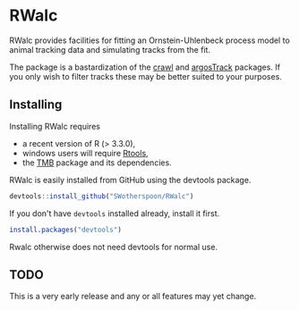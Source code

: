# RWalc

RWalc provides facilities for fitting an Ornstein-Uhlenbeck process
model to animal tracking data and simulating tracks from the fit.

The package is a bastardization of the
[crawl](https://cran.r-project.org/web/packages/crawl/index.html) and
[argosTrack](https://github.com/calbertsen/argosTrack) packages.  If
you only wish to filter tracks these may be better suited to your
purposes.

## Installing

Installing RWalc requires 

* a recent version of R (> 3.3.0),
* windows users will require [Rtools](https://cran.r-project.org/bin/windows/Rtools/),
* the [TMB](https://cran.r-project.org/web/packages/TMB/index.html)
  package and its dependencies.


RWalc is easily installed from GitHub using the devtools package. 

```R
devtools::install_github("SWotherspoon/RWalc")
```

If you don't have `devtools` installed already, install it first. 

```R
install.packages("devtools")
```

Rwalc otherwise does not need devtools for normal use.


## TODO

This is a very early release and any or all features may yet change.
